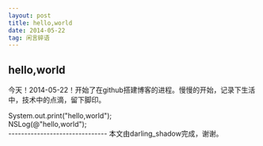 ```yaml
---
layout: post
title: hello,world
date: 2014-05-22
tag: 闲言碎语
---             
```

hello,world
----------

<p>
	今天！2014-05-22！开始了在github搭建博客的进程。慢慢的开始，记录下生活中，技术中的点滴，留下脚印。
</p>
<div>
System.out.print("hello,world");
</div>
<div>
NSLog(@"hello,world");
</div>
-------------------------------
本文由darling_shadow完成，谢谢。
 
 
